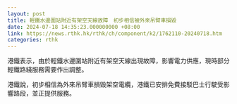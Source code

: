 ```yaml
---
layout: post
title: 輕鐵水邊圍站附近有架空天線故障　初步相信被外來吊臂車損毀
date: 2024-07-18 14:35:23.000000000 +08:00
link: https://news.rthk.hk/rthk/ch/component/k2/1762110-20240718.htm
categories: rthk
---
```


港鐵表示，由於輕鐵水邊圍站附近有架空天線出現故障，影響電力供應，現時部分輕鐵路綫服務需要作出調整。

港鐵說，初步相信為外來吊臂車損毁架空電纜，港鐵已安排免費接駁巴士行駛受影響路段，並正提供服務。
